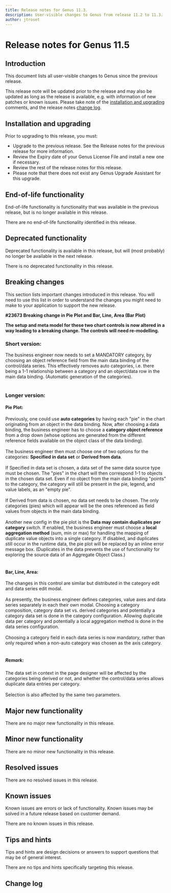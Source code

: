 ```yaml
---
title: Release notes for Genus 11.3.
description: User-visible changes to Genus from release 11.2 to 11.3.
author: jtroset
---
```


# Release notes for Genus 11.5

## Introduction

This document lists all user-visible changes to Genus since the previous release.

This release note will be updated prior to the release and may also be updated as long as the release is available, e.g. with information of new patches or known issues. Please take note of the [installation and upgrading](#installation-and-upgrading) comments, and the release notes [change log](#change-log).

## Installation and upgrading

Prior to upgrading to this release, you must:

- Upgrade to the previous release. See the Release notes for the previous release for more information.
- Review the Expiry date of your Genus License File and install a new one if necessary.
- Review the rest of the release notes for this release.
- Please note that there does not exist any Genus Upgrade Assistant for this upgrade.

<!--rntype01-start INSTALLATION / UPGRADE. DO NOT CHANGE THESE TAGS. ANY CHANGES BELOW WILL BE OVERWRITTEN.-->

<!--rntype01-end   INSTALLATION / UPGRADE. DO NOT CHANGE THESE TAGS. ANY CHANGES ABOVE WILL BE OVERWRITTEN.-->
<!-- release note type 2 is missing. That's ok.-->

## End-of-life functionality

End-of-life functionality is functionality that was available in the previous release, but is no longer available in this release.

<!--rntype03-start END-OF-LIFE. DO NOT CHANGE THESE TAGS. ANY CHANGES BELOW WILL BE OVERWRITTEN.-->

There are no end-of-life functionality identified in this release.

<!--rntype03-end   END-OF-LIFE. DO NOT CHANGE THESE TAGS. ANY CHANGES ABOVE WILL BE OVERWRITTEN.-->

## Deprecated functionality

Deprecated functionality is available in this release, but will (most probably) no longer be available in the next release.

<!--rntype04-start DEPRECATED. DO NOT CHANGE THESE TAGS. ANY CHANGES BELOW WILL BE OVERWRITTEN.-->

There is no deprecated functionality in this release.

<!--rntype04-end   DEPRECATED. DO NOT CHANGE THESE TAGS. ANY CHANGES ABOVE WILL BE OVERWRITTEN.-->

## Breaking changes

This section lists important changes introduced in this release. You will need to use this list in order to understand the changes you might need to make to your application to support the new release.

<!--rntype05-start BREAKING. DO NOT CHANGE THESE TAGS. ANY CHANGES BELOW WILL BE OVERWRITTEN.-->
<!--ID b56a108e-9757-4a41-a1bd-568e2db28ef1 -->

**#23673 Breaking change in Pie Plot and Bar, Line, Area (Bar Plot)**

<b>The setup and meta model for these two chart controls is now altered in a way leading to a breaking change. The controls will need re-modelling. </b>

<h3>Short version:</h3>
The business engineer now needs to set a MANDATORY category, by choosing an object reference field from the main data binding of the control/data series. This effectively removes auto categories, i.e. there being a 1-1 relationship between a category and an object/data row in the main data binding. (Automatic generation of the categories). 
<br/>
<br/>
<h3>Longer version:</h3>
<h4>Pie Plot:</h4>
Previously, one could use <b>auto categories</b> by having each "pie" in the chart originating from an object in the data binding. Now, after choosing a data binding, the business engineer has to choose a <b>category object reference</b> from a drop down (whose options are generated from the different reference fields available on the object class of the data binding).
<br/>
<br/>
The business engineer then must choose one of two options for the categories: <b>Specified in data set</b> or <b>Derived from data</b>. 
<br/>
<br/>
If Specified in data set is chosen, a data set of the same data source type must be chosen. The "pies" in the chart will then correspond 1-1 to objects in the chosen data set. Even if no object from the main data binding "points" to the category, the category will still be present in the pie, legend, and value labels, as an "empty pie".
<br/>
<br/>
If Derived from data is chosen, no data set needs to be chosen. The only categories (pies) which will appear will be the ones referenced as field values from objects in the main data binding. 
<br/>
<br/>
Another new config in the pie plot is the <b>Data may contain duplicates per category</b> switch. If enabled, the business engineer must choose a <b>local aggregation method</b> (sum, min or max) for handling the mapping of duplicate value objects into a single category. If disabled, and duplicates still occur in the runtime data, the pie plot will be replaced by an inline error message box. (Duplicates in the data prevents the use of functionality for exploring the source data of an Aggregate Object Class.)
<br/>
<br/>
<h4>Bar, Line, Area:</h4>
The changes in this control are similar but distributed in the category edit and data series edit modal. 
<br/>
<br/>
As presently, the business engineer defines categories, value axes and data series separately in each their own modal. Choosing a category composition, category data set vs. derived categories and potentially a category data set is done in the category configuration. Allowing duplicate data per category and potentially a local aggregation method is done in the data series configuration. 
<br/>
<br/>
Choosing a category field in each data series is now mandatory, rather than only required when a non-auto category was chosen as the axis category.
<br/>
<br/>
<h5>Remark:</h5>
The data set in context in the page designer will be affected by the categories being derived or not, and whether the control/data series allows duplicate data entries per category. 
<br/>
<br/>
Selection is also affected by the same two parameters.

<!--rntype05-end   BREAKING. DO NOT CHANGE THESE TAGS. ANY CHANGES ABOVE WILL BE OVERWRITTEN.-->

## Major new functionality

<!--rntype06-start MAJOR. DO NOT CHANGE THESE TAGS. ANY CHANGES BELOW WILL BE OVERWRITTEN.-->

There are no major new functionality in this release.

<!--rntype06-end   MAJOR. DO NOT CHANGE THESE TAGS. ANY CHANGES ABOVE WILL BE OVERWRITTEN.-->

## Minor new functionality

<!--rntype07-start MINOR. DO NOT CHANGE THESE TAGS. ANY CHANGES BELOW WILL BE OVERWRITTEN.-->

There are no minor new functionality in this release.

<!--rntype07-end   MINOR. DO NOT CHANGE THESE TAGS. ANY CHANGES ABOVE WILL BE OVERWRITTEN.-->

## Resolved issues

<!--rntype08-start RESOLVED ISSUES. DO NOT CHANGE THESE TAGS. ANY CHANGES BELOW WILL BE OVERWRITTEN.-->

There are no resolved issues in this release.

<!--rntype08-end   RESOLVED ISSUES. DO NOT CHANGE THESE TAGS. ANY CHANGES ABOVE WILL BE OVERWRITTEN.-->

## Known issues

Known issues are errors or lack of functionality. Known issues may be solved in a future release based on customer demand.

<!--rntype09-start KNOWN ISSUES. DO NOT CHANGE THESE TAGS. ANY CHANGES BELOW WILL BE OVERWRITTEN.-->

There are no known issues in this release.

<!--rntype09-end   KNOWN ISSUES. DO NOT CHANGE THESE TAGS. ANY CHANGES ABOVE WILL BE OVERWRITTEN.-->

## Tips and hints

Tips and hints are design decisions or answers to support questions that may be of general interest.

There are no tips and hints specifically targeting this release.

## Change log

<!--changelog CHANGELOG. DO NOT CHANGE THIS TAG. ANY CHANGES BELOW WILL BE DELETED.-->
